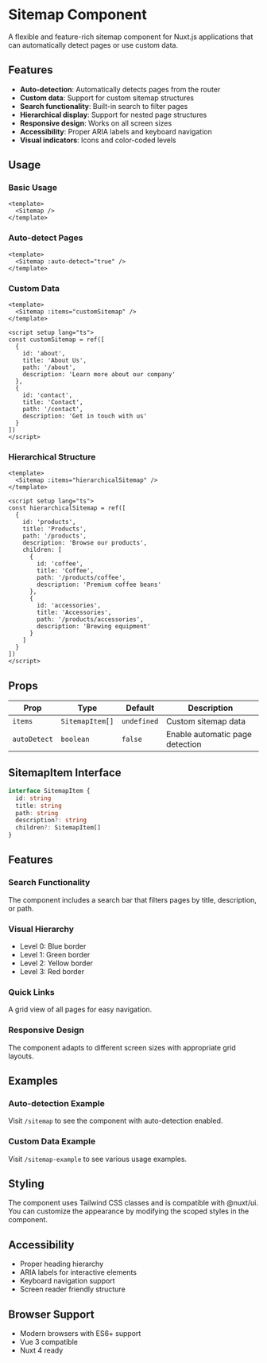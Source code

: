 # Sitemap Component

A flexible and feature-rich sitemap component for Nuxt.js applications that can automatically detect pages or use custom data.

## Features

- **Auto-detection**: Automatically detects pages from the router
- **Custom data**: Support for custom sitemap structures
- **Search functionality**: Built-in search to filter pages
- **Hierarchical display**: Support for nested page structures
- **Responsive design**: Works on all screen sizes
- **Accessibility**: Proper ARIA labels and keyboard navigation
- **Visual indicators**: Icons and color-coded levels

## Usage

### Basic Usage

```vue
<template>
  <Sitemap />
</template>
```

### Auto-detect Pages

```vue
<template>
  <Sitemap :auto-detect="true" />
</template>
```

### Custom Data

```vue
<template>
  <Sitemap :items="customSitemap" />
</template>

<script setup lang="ts">
const customSitemap = ref([
  {
    id: 'about',
    title: 'About Us',
    path: '/about',
    description: 'Learn more about our company'
  },
  {
    id: 'contact',
    title: 'Contact',
    path: '/contact',
    description: 'Get in touch with us'
  }
])
</script>
```

### Hierarchical Structure

```vue
<template>
  <Sitemap :items="hierarchicalSitemap" />
</template>

<script setup lang="ts">
const hierarchicalSitemap = ref([
  {
    id: 'products',
    title: 'Products',
    path: '/products',
    description: 'Browse our products',
    children: [
      {
        id: 'coffee',
        title: 'Coffee',
        path: '/products/coffee',
        description: 'Premium coffee beans'
      },
      {
        id: 'accessories',
        title: 'Accessories',
        path: '/products/accessories',
        description: 'Brewing equipment'
      }
    ]
  }
])
</script>
```

## Props

| Prop | Type | Default | Description |
|------|------|---------|-------------|
| `items` | `SitemapItem[]` | `undefined` | Custom sitemap data |
| `autoDetect` | `boolean` | `false` | Enable automatic page detection |

## SitemapItem Interface

```typescript
interface SitemapItem {
  id: string
  title: string
  path: string
  description?: string
  children?: SitemapItem[]
}
```

## Features

### Search Functionality
The component includes a search bar that filters pages by title, description, or path.

### Visual Hierarchy
- Level 0: Blue border
- Level 1: Green border
- Level 2: Yellow border
- Level 3: Red border

### Quick Links
A grid view of all pages for easy navigation.

### Responsive Design
The component adapts to different screen sizes with appropriate grid layouts.

## Examples

### Auto-detection Example
Visit `/sitemap` to see the component with auto-detection enabled.

### Custom Data Example
Visit `/sitemap-example` to see various usage examples.

## Styling

The component uses Tailwind CSS classes and is compatible with @nuxt/ui. You can customize the appearance by modifying the scoped styles in the component.

## Accessibility

- Proper heading hierarchy
- ARIA labels for interactive elements
- Keyboard navigation support
- Screen reader friendly structure

## Browser Support

- Modern browsers with ES6+ support
- Vue 3 compatible
- Nuxt 4 ready